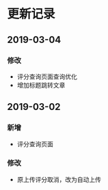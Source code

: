 # 更新记录

## 2019-03-04
### 修改
- 评分查询页面查询优化
- 增加标题跳转文章

## 2019-03-02
### 新增
- 评分查询页面

### 修改
- 原上传评分取消，改为自动上传
